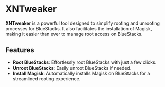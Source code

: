 # XNTweaker

**XNTweaker** is a powerful tool designed to simplify rooting and unrooting processes for BlueStacks. It also facilitates the installation of Magisk, making it easier than ever to manage root access on BlueStacks.

## Features

- **Root BlueStacks**: Effortlessly root BlueStacks with just a few clicks.
- **Unroot BlueStacks**: Easily unroot BlueStacks if needed.
- **Install Magisk**: Automatically installs Magisk on BlueStacks for a streamlined rooting experience.
